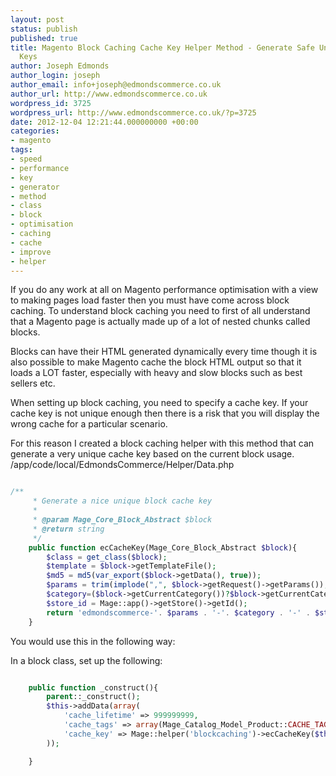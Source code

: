 ```yaml
---
layout: post
status: publish
published: true
title: Magento Block Caching Cache Key Helper Method - Generate Safe Unique Cache
  Keys
author: Joseph Edmonds
author_login: joseph
author_email: info+joseph@edmondscommerce.co.uk
author_url: http://www.edmondscommerce.co.uk
wordpress_id: 3725
wordpress_url: http://www.edmondscommerce.co.uk/?p=3725
date: 2012-12-04 12:21:44.000000000 +00:00
categories:
- magento
tags:
- speed
- performance
- key
- generator
- method
- class
- block
- optimisation
- caching
- cache
- improve
- helper
---
```

If you do any work at all on Magento performance optimisation with a view to making pages load faster then you must have come across block caching. To understand block caching you need to first of all understand that a Magento page is actually made up of a lot of nested chunks called blocks.

Blocks can have their HTML generated dynamically every time though it is also possible to make Magento cache the block HTML output so that it loads a LOT faster, especially with heavy and slow blocks such as best sellers etc.

When setting up block caching, you need to specify a cache key. If your cache key is not unique enough then there is a risk that you will display the wrong cache for a particular scenario. 

For this reason I created a block caching helper with this method that can generate a very unique cache key based on the current block usage.
/app/code/local/EdmondsCommerce/Helper/Data.php
```php

/**
     * Generate a nice unique block cache key
     *
     * @param Mage_Core_Block_Abstract $block
     * @return string
     */
    public function ecCacheKey(Mage_Core_Block_Abstract $block){
        $class = get_class($block);
        $template = $block->getTemplateFile();
        $md5 = md5(var_export($block->getData(), true));
        $params = trim(implode(",", $block->getRequest()->getParams()), ',');
        $category=($block->getCurrentCategory())?$block->getCurrentCategory()->getName():'no-category';
        $store_id = Mage::app()->getStore()->getId();
        return 'edmondscommerce-'. $params . '-'. $category . '-' . $store_id . '-' . $class.'-'.$template.'-'.$md5;
    }

```

You would use this in the following way:

In a block class, set up the following:
```php

    public function _construct(){
        parent::_construct();
        $this->addData(array(
            'cache_lifetime' => 999999999,
            'cache_tags' => array(Mage_Catalog_Model_Product::CACHE_TAG, Mage_Catalog_Model_Category::CACHE_TAG),
            'cache_key' => Mage::helper('blockcaching')->ecCacheKey($this)
        ));

    }

```
